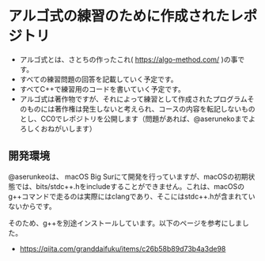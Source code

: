 # アルゴ式の練習のために作成されたレポジトリ

- アルゴ式とは、さとちの作ったこれ( https://algo-method.com/ )の事です。
- すべての練習問題の回答を記載していく予定です。
- すべてC++で練習用のコードを書いていく予定です。
- アルゴ式は著作物ですが、それによって練習として作成されたプログラムそのものには著作権は発生しないと考えられ、コースの内容を転記しないものとし、CC0でレポジトリを公開します（問題があれば、@aserunekoまでよろしくおねがいします）

## 開発環境

@aserunkeoは、 macOS Big Surにて開発を行っていますが、macOSの初期状態では、bits/stdc++.hをincludeすることができません。これは、macOSのg++コマンドで走るのは実際にはclangであり、そこにはstdc++.hが含まれていないからです。

そのため、g++を別途インストールしています。以下のページを参考にしました。

- https://qiita.com/granddaifuku/items/c26b58b89d73b4a3de98